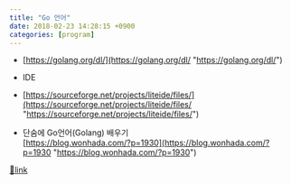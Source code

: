 ```yaml
---
title: "Go 언어"
date: 2018-02-23 14:28:15 +0900
categories: [program]
---
```


- [https://golang.org/dl/](https://golang.org/dl/ "https://golang.org/dl/")
- IDE
- [https://sourceforge.net/projects/liteide/files/](https://sourceforge.net/projects/liteide/files/ "https://sourceforge.net/projects/liteide/files/")

- 단숨에 Go언어(Golang) 배우기  
[https://blog.wonhada.com/?p=1930](https://blog.wonhada.com/?p=1930 "https://blog.wonhada.com/?p=1930")




[🔗link](http://www.mins01.com/mh/tech/read/1139)